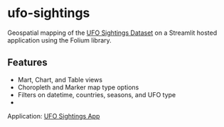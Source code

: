 # ufo-sightings
Geospatial mapping of the [UFO Sightings Dataset](https://www.kaggle.com/datasets/jonwright13/ufo-sightings-around-the-world-better) on a Streamlit hosted application using the Folium library.

## Features
- Mart, Chart, and Table views
- Choropleth and Marker map type options
- Filters on datetime, countries, seasons, and UFO type
- 

Application: [UFO Sightings App](http://ufo-sightings.streamlit.app/)
